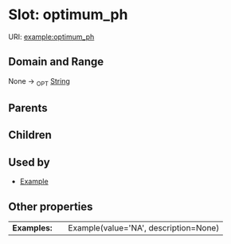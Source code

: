 
# Slot: optimum_ph




URI: [example:optimum_ph](https://w3id.org/exampleoptimum_ph)


## Domain and Range

None ->  <sub>OPT</sub> [String](types/String.md)

## Parents


## Children


## Used by

 * [Example](Example.md)

## Other properties

|  |  |  |
| --- | --- | --- |
| **Examples:** | | Example(value='NA', description=None) |

